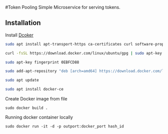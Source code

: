 #Token Pooling
Simple Microservice for serving tokens.

## Installation

Install [Dcoker](https://www.linode.com/docs/applications/containers/install-docker-ce-ubuntu-1804/)

```bash
sudo apt install apt-transport-https ca-certificates curl software-properties-common

curl -fsSL https://download.docker.com/linux/ubuntu/gpg | sudo apt-key add -

sudo apt-key fingerprint 0EBFCD88

sudo add-apt-repository "deb [arch=amd64] https://download.docker.com/linux/ubuntu $(lsb_release -cs) stable"

sudo apt update

sudo apt install docker-ce
```

Create Docker image from file

```
sudo docker build .
```


Running docker container locally

```
sudo docker run -it -d -p outport:docker_port hash_id

```